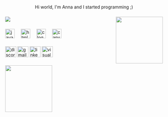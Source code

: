 <br clear="both">

<p align="center">Hi world, I'm Anna and I started programming ;)</p>

###

<img align="right" height="150" src="https://media0.giphy.com/media/v1.Y2lkPTc5MGI3NjExcGdmemR3NGxsMThhcnZxeDVvdmxuOHNkNGN3azFtcDlubTl1bnVqYSZlcD12MV9pbnRlcm5hbF9naWZfYnlfaWQmY3Q9Zw/scZPhLqaVOM1qG4lT9/giphy.gif"  />

###

![](https://github-readme-stats.vercel.app/api?username=AnnaJuliaGomes&theme=dark&hide_border=false&include_all_commits=true&count_private=false)<br/>

###

<div align="left">
  <img src="https://cdn.jsdelivr.net/gh/devicons/devicon/icons/javascript/javascript-original.svg" height="30" alt="javascript logo"  />
  <img width="12" />
  <img src="https://cdn.jsdelivr.net/gh/devicons/devicon/icons/html5/html5-original.svg" height="30" alt="html5 logo"  />
  <img width="12" />
  <img src="https://cdn.jsdelivr.net/gh/devicons/devicon/icons/c/c-original.svg" height="30" alt="c logo"  />
  <img width="12" />
  <img src="https://cdn.jsdelivr.net/gh/devicons/devicon/icons/canva/canva-original.svg" height="30" alt="canva logo"  />
</div>


###

<div align="left">
  <img src="https://img.shields.io/static/v1?message=Discord&logo=discord&label=&color=7289DA&logoColor=white&labelColor=&style=for-the-badge" height="35" alt="discord logo"  />
  <img src="https://img.shields.io/static/v1?message=Gmail&logo=gmail&label=&color=D14836&logoColor=white&labelColor=&style=for-the-badge" height="35" alt="gmail logo"  />
  <img src="https://img.shields.io/static/v1?message=LinkedIn&logo=linkedin&label=&color=0077B5&logoColor=white&labelColor=&style=for-the-badge" height="35" alt="linkedin logo"  />
  <img src="https://img.shields.io/static/v1?message=Visual%20Studio%20Marketplace&logo=visualstudio&label=&color=e2165e&logoColor=white&labelColor=&style=for-the-badge" height="35" alt="visualstudio logo"  />
</div>

###

<img align="center" height="150" src="https://media2.giphy.com/media/v1.Y2lkPTc5MGI3NjExOW1xMXY1bDdmYXdxN3hlaXptcWtkN3d6d2VwZGUxcjB2N3JybWMyZSZlcD12MV9pbnRlcm5hbF9naWZfYnlfaWQmY3Q9Zw/0fz5uNPHnoVHLEhAW2/giphy.gif"  />

<!-- Proudly created with GPRM ( https://gprm.itsvg.in ) -->
